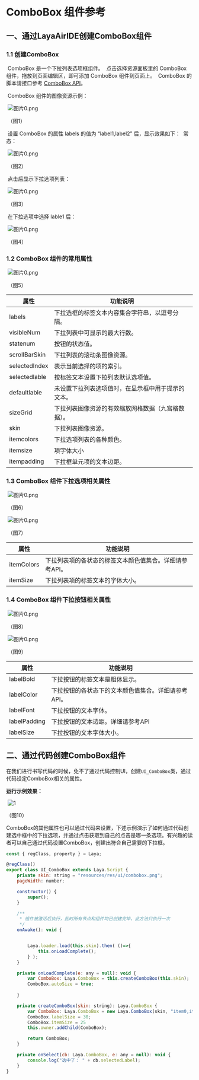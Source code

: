 # ComboBox 组件参考



## 一、通过LayaAirIDE创建ComboBox组件
### 1.1 创建ComboBox

​        ComboBox 是一个下拉列表选项框组件。
​        点击选择资源面板里的 ComboBox 组件，拖放到页面编辑区，即可添加 ComboBox 组件到页面上。
​        ComboBox 的脚本请接口参考  [ComboBox API](https://layaair.com/3.x/api/Chinese/index.html?version=3.0.0&type=2D&category=UI&class=laya.ui.ComboBox)。

​        ComboBox 组件的图像资源示例：

​        ![图片0.png](img/1.png)

​    （图1）

​        设置 ComboBox 的属性 labels 的值为 “label1,label2” 后，显示效果如下：
​        常态：

​        ![图片0.png](img/2.png)

​    （图2）

​        点击后显示下拉选项列表：

​        ![图片0.png](img/3.png)

​    （图3）

​        在下拉选项中选择 lable1 后：

​        ![图片0.png](img/4.png)

​    （图4）



### 1.2 ComboBox 组件的常用属性

​       ![图片0.png](img/5.png)

​    （图5）

 

| **属性**      | **功能说明**                                       |
| ------------- | -------------------------------------------------- |
| labels        | 下拉选框的标签文本内容集合字符串，以逗号分隔。     |
| visibleNum    | 下拉列表中可显示的最大行数。                       |
| statenum      | 按钮的状态值。                                     |
| scrollBarSkin | 下拉列表的滚动条图像资源。                         |
| selectedIndex | 表示当前选择的项的索引。                           |
| selectedlable | 按标签文本设置下拉列表默认选项值。                 |
| defaultlable  | 未设置下拉列表选项值时，在显示框中用于提示的文本。 |
| sizeGrid      | 下拉列表图像资源的有效缩放网格数据（九宫格数据）。 |
| skin          | 下拉列表图像资源。                                 |
| itemcolors    | 下拉选项列表的各种颜色。                           |
| itemsize      | 项字体大小                                         |
| itempadding   | 下拉框单元项的文本边距。                           |

 

### 1.3 ComboBox 组件下拉选项相关属性
​        ![图片0.png](img/6.png)

​    （图6）

​        ![图片0.png](img/7.png)

​    （图7）

| **属性**     | **功能说明**                      |
| ---------- | ----------------------------- |
| itemColors | 下拉列表项的各状态的标签文本颜色值集合。详细请参考API。 |
| itemSize   | 下拉列表项的标签文本的字体大小。              |

### 1.4 ComboBox 组件下拉按钮相关属性

​        ![图片0.png](img/8.png)

​    （图8）

​        ![图片0.png](img/9.png)

​    （图9）

 

| **属性**       | **功能说明**                    |
| ------------ | --------------------------- |
| labelBold    | 下拉按钮的标签文本是粗体显示。             |
| labelColor   | 下拉按钮的各状态下的文本颜色值集合。详细请参考API。 |
| labelFont    | 下拉按钮的文本字体。                  |
| labelPadding | 下拉按钮的文本边距。详细请参考API          |
| labelSize    | 下拉按钮的文本字体大小。                |

 

## 二、通过代码创建ComboBox组件 

在我们进行书写代码的时候，免不了通过代码控制UI，创建`UI_ComboBox`类，通过代码设定ComboBox相关的属性。

**运行示例效果：**

​	![1](gif/1.gif)

（图10）

ComboBox的其他属性也可以通过代码来设置，下述示例演示了如何通过代码创建选中框中的下拉选项，并通过点击获取到自己的点击是哪一条选项。有兴趣的读者可以自己通过代码设置ComboBox，创建出符合自己需要的下拉框。

```javascript
const { regClass, property } = Laya;

@regClass()
export class UI_ComboBox extends Laya.Script {
	private skin: string = "resources/res/ui/combobox.png";
	pageWidth: number;

    constructor() {
        super();
    }

    /**
     * 组件被激活后执行，此时所有节点和组件均已创建完毕，此方法只执行一次
     */
    onAwake(): void {


		Laya.loader.load(this.skin).then( ()=>{
            this.onLoadComplete();
        } );
	}

	private onLoadComplete(e: any = null): void {
		var ComboBox: Laya.ComboBox = this.createComboBox(this.skin);
		ComboBox.autoSize = true;
		
	}

	private createComboBox(skin: string): Laya.ComboBox {
		var ComboBox: Laya.ComboBox = new Laya.ComboBox(skin, "item0,item1,item2,item3,item4,item5");
		ComboBox.labelSize = 30;
		ComboBox.itemSize = 25
		this.owner.addChild(ComboBox);

		return ComboBox;
	}

	private onSelect(cb: Laya.ComboBox, e: any = null): void {
		console.log("选中了： " + cb.selectedLabel);
	}
}
```

